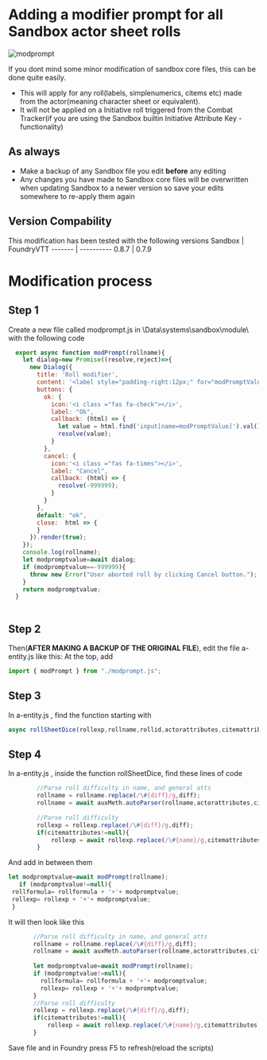 # Adding a modifier prompt for all Sandbox actor sheet rolls
![modprompt](https://user-images.githubusercontent.com/81265884/114140425-85e78080-9910-11eb-94e3-205782c12dfe.gif)

If you dont mind some minor modification of sandbox core files, this can be done quite easily.

* This will apply for any roll(labels, simplenumerics, citems etc) made from the actor(meaning character sheet or equivalent). 
* It will not be applied on a Initiative roll triggered from the Combat Tracker(if you are using the Sandbox builtin Initiative Attribute Key -functionality)

## As always
* Make a backup of any Sandbox file you edit __**before**__ any editing
* Any changes you have made to Sandbox core files will be overwritten when updating Sandbox to a newer version so save your edits somewhere to re-apply them again 

## Version Compability
This modification has been tested with the following versions
Sandbox  | FoundryVTT
-------  | ----------
0.8.7    | 0.7.9

# Modification process
## Step 1
Create a new file called modprompt.js in \Data\systems\sandbox\module\ with the following code
``` javascript
  export async function modPrompt(rollname){
    let dialog=new Promise((resolve,reject)=>{
      new Dialog({
        title: 'Roll modifier',
        content: '<label style="padding-right:12px;" for="modPromptValue" >' + rollname + '</label><input style="width:64px" id="modPromptValue" name="modPromptValue" value="0" type="number"><hr>',
        buttons: {
          ok: {
            icon:'<i class ="fas fa-check"></i>',
            label: "Ok",            
            callback: (html) => {
              let value = html.find('input[name=modPromptValue]').val();
              resolve(value);
            }
          },
          cancel: { 
            icon:'<i class ="fas fa-times"></i>',
            label: "Cancel",            
            callback: (html) => {              
              resolve(-999999);
            }
          }
        },
        default: "ok",
        close:  html => {                            
        }   
      }).render(true);             
    });    
    console.log(rollname);
    let modpromptvalue=await dialog;  
    if (modpromptvalue==-999999){
      throw new Error("User aborted roll by clicking Cancel button.");
    }
    return modpromptvalue;
  }
   

```
## Step 2
Then(**AFTER MAKING A BACKUP OF THE ORIGINAL FILE**), edit the file a-entity.js like this:
At the top, add 
``` javascript
import { modPrompt } from "./modprompt.js";
```
## Step 3
In a-entity.js , find the function starting with 
``` javascript 
async rollSheetDice(rollexp,rollname,rollid,actorattributes,citemattributes,number=1,target=null)
```
## Step 4
In a-entity.js , inside the function rollSheetDice, find these lines of code
``` javascript
        //Parse roll difficulty in name, and general atts
        rollname = rollname.replace(/\#{diff}/g,diff);
        rollname = await auxMeth.autoParser(rollname,actorattributes,citemattributes,true,false,number);      
        
        //Parse roll difficulty
        rollexp = rollexp.replace(/\#{diff}/g,diff);
        if(citemattributes!=null){
            rollexp = await rollexp.replace(/\#{name}/g,citemattributes.name);
        }
```

And add in between them 
```javascript
let modpromptvalue=await modPrompt(rollname);
   if (modpromptvalue!=null){
 rollformula= rollformula + '+'+ modpromptvalue;
 rollexp= rollexp + '+'+ modpromptvalue;
 }
 ```
 It will then look like this
 
 ``` javascript
        //Parse roll difficulty in name, and general atts
        rollname = rollname.replace(/\#{diff}/g,diff);
        rollname = await auxMeth.autoParser(rollname,actorattributes,citemattributes,true,false,number);      
        
        let modpromptvalue=await modPrompt(rollname);
        if (modpromptvalue!=null){
          rollformula= rollformula + '+'+ modpromptvalue;
          rollexp= rollexp + '+'+ modpromptvalue;
        }
        //Parse roll difficulty
        rollexp = rollexp.replace(/\#{diff}/g,diff);
        if(citemattributes!=null){
            rollexp = await rollexp.replace(/\#{name}/g,citemattributes.name);
        }
```
 
 Save file and in Foundry press F5 to refresh(reload the scripts)
 
 
 
 
